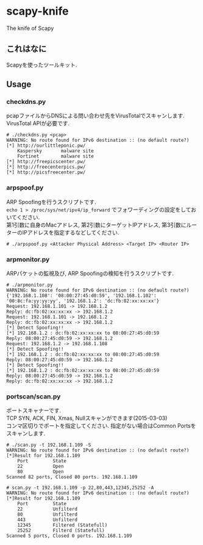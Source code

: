 # scapy-knife
The knife of Scapy

## これはなに

Scapyを使ったツールキット.  

## Usage

### checkdns.py

pcapファイルからDNSによる問い合わせ先をVirusTotalでスキャンします.  
VirusTotal APIが必要です.  
  
```
# ./checkdns.py <pcap>
WARNING: No route found for IPv6 destination :: (no default route?)
[*] http://ourlittleponic.pw/
    Kaspersky       malware site
    Fortinet        malware site
[*] http://freepicscenter.pw/
[*] http://freecenterpics.pw/
[*] http://picsfreecenter.pw/
```
  
### arpspoof.py

ARP Spoofingを行うスクリプトです.  
``` echo 1 > /proc/sys/net/ipv4/ip_forward ``` でフォワーディングの設定をしておいてください.  
第1引数に自身のMacアドレス, 第2引数にターゲットIPアドレス, 第3引数にルーターのIPアドレスを指定するなどしてください.  
  
```
# ./arpspoof.py <Attacker Physical Address> <Target IP> <Router IP>

```
  
### arpmonitor.py

ARPパケットの監視及び, ARP Spoofingの検知を行うスクリプトです.  
  

```
# ./arpmonitor.py                                                                                                            
WARNING: No route found for IPv6 destination :: (no default route?)
{'192.168.1.108': '08:00:27:45:d0:59', '192.168.1.102': '00:8c:fa:yy:yy:yy', '192.168.1.2': 'dc:fb:02:xx:xx:xx'}
Request: 192.168.1.101 -> 192.168.1.2  
Reply: dc:fb:02:xx:xx:xx -> 192.168.1.2 
Request: 192.168.1.101 -> 192.168.1.2  
Reply: dc:fb:02:xx:xx:xx -> 192.168.1.2 
[*] Detect Spoofing!!
[*] 192.168.1.2 : dc:fb:02:xx:xx:xx to 08:00:27:45:d0:59
Reply: 08:00:27:45:d0:59 -> 192.168.1.2 
Request: 192.168.1.2 -> 192.168.1.108  
[*] Detect Spoofing!!
[*] 192.168.1.2 : dc:fb:02:xx:xx:xx to 08:00:27:45:d0:59
Reply: 08:00:27:45:d0:59 -> 192.168.1.2 
[*] Detect Spoofing!!
[*] 192.168.1.2 : dc:fb:02:xx:xx:xx to 08:00:27:45:d0:59
Reply: 08:00:27:45:d0:59 -> 192.168.1.2 
Reply: dc:fb:02:xx:xx:xx -> 192.168.1.2 
```
  
  
### portscan/scan.py

ポートスキャナーです.  
TCP SYN, ACK, FIN, Xmas, Nullスキャンができます(2015-03-03)  
コンマ区切りでポートを指定してください. 指定がない場合はCommon Portsをスキャンします.  

```
# ./scan.py -t 192.168.1.109 -S 
WARNING: No route found for IPv6 destination :: (no default route?)
[*]Result for 192.168.1.109 
    Port         State
    22           Open
    80           Open
Scanned 82 ports, Closed 80 ports. 192.168.1.109
  
# scan.py -t 192.168.1.109 -p 22,80,443,12345,25252 -A
WARNING: No route found for IPv6 destination :: (no default route?)
[*]Result for 192.168.1.109 
    Port         State
    22           Unfilterd
    80           Unfilterd
    443          Unfilterd
    12345        Filtered (Statefull)
    25252        Filterd (Statefull)
Scanned 5 ports, Closed 0 ports. 192.168.1.109
```
  


